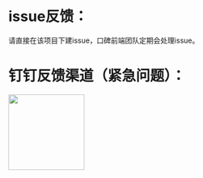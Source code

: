 # issue反馈：

请直接在该项目下建issue，口碑前端团队定期会处理issue。

# 钉钉反馈渠道（紧急问题）：

<img src="https://zos.alipayobjects.com/rmsportal/YWHIiEVJrGNKuAJaipaL.jpg" width="150"/>
